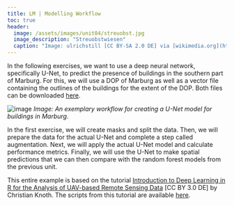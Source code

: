 ```yaml
---
title: LM | Modelling Workflow
toc: true
header:
  image: /assets/images/unit04/streuobst.jpg
  image_description: "Streuobstwiesen"
  caption: "Image: ulrichstill [CC BY-SA 2.0 DE] via [wikimedia.org](https://commons.wikimedia.org/wiki/File:Tuebingen_Streuobstwiese.jpg)"
---
```



In the following exercises, we want to use a deep neural network, specifically U-Net, to predict the presence of buildings in the southern part of Marburg. For this, we will use a DOP of Marburg as well as a vector file containing the outlines of the buildings for the extent of the DOP. Both files can be downloaded [here](http://85.214.102.111/geo_data/).

![image](../assets/images/unit04/workflow.png)
*Image: An exemplary workflow for creating a U-Net model for buildings in Marburg.*

In the first exercise, we will create masks and split the data. Then, we will prepare the data for the actual U-Net and complete a step called augmentation. Next, we will apply the actual U-Net model and calculate performance metrics. Finally, we will use the U-Net to make spatial predictions that we can then compare with the random forest models from the previous unit.

This entire example is based on the tutorial [Introduction to Deep Learning in R for the Analysis of UAV-based Remote Sensing Data]( https://av.tib.eu/media/49550) [CC BY 3.0 DE] by Christian Knoth. The scripts from this tutorial are available [here]( https://dachro.github.io/ogh_summer_school_2020/Tutorial_DL_UAV.html#introduction).
